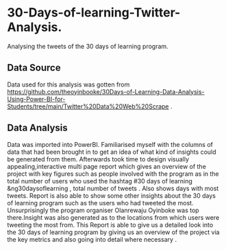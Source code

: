 # 30-Days-of-learning-Twitter-Analysis.
Analysing the tweets of the 30 days of learning program.

## Data Source
Data used for this analysis was gotten from https://github.com/theoyinbooke/30Days-of-Learning-Data-Analysis-Using-Power-BI-for-Students/tree/main/Twitter%20Data%20Web%20Scrape .

## Data Analysis 
Data was imported into PowerBI. Familiarised myself with the columns of data that had been brought in to get an idea of what kind of insights could be generated from them.
Afterwards took time to design visually appealing,interactive multi page report which gives an overview of the project with key figures such as people involved with the program as in the total number of users who used the hashtag #30 days of learning &ng30daysoflearning , total number of tweets . Also shows days with most tweets.
Report is also able to show some other insights about the 30 days of learning program such as the users who had tweeted the most. Unsurprisingly the program organiser Olanrewaju Oyinboke was top there.Insight was also generated as to the locations from which users were tweeting the most from.
This Report is able to give us a detailed look into the 30 days of learning program by giving us an overview of the project via the key metrics and also going into detail where necessary .
